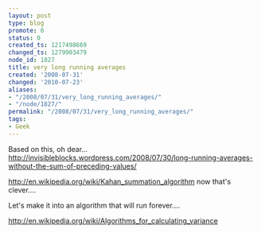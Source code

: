 ```yaml
---
layout: post
type: blog
promote: 0
status: 0
created_ts: 1217498669
changed_ts: 1279903479
node_id: 1827
title: very long running averages
created: '2008-07-31'
changed: '2010-07-23'
aliases:
- "/2008/07/31/very_long_running_averages/"
- "/node/1827/"
permalink: "/2008/07/31/very_long_running_averages/"
tags:
- Geek
---
```

Based on this, oh dear... http://invisibleblocks.wordpress.com/2008/07/30/long-running-averages-without-the-sum-of-preceding-values/

http://en.wikipedia.org/wiki/Kahan_summation_algorithm now that's clever....

Let's make it into an algorithm that will run forever....

http://en.wikipedia.org/wiki/Algorithms_for_calculating_variance


